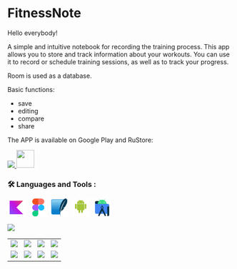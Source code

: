 # FitnessNote
Hello everybody!

A simple and intuitive notebook for recording the training process. 
This app allows you to store and track information about your workouts.
You can use it to record or schedule training sessions, as well as to track your progress.

Room is used as a database.

Basic functions:
  - save 
  - editing 
  - compare
  - share

 The APP is available on Google Play and RuStore:
 <div id="badges">
  <a href="https://play.google.com/store/apps/details?id=com.github.mishkaff89.fitnessnote">
    <img src="https://user-images.githubusercontent.com/118382485/231757459-1e40e26e-80a4-4470-a4d3-0954b4b2dbcf.png" awidth="40" height="40"/>
  </a>
  <a href="https://apps.rustore.ru/app/com.github.mishkaff89.fitnessnote">
    <img src="https://user-images.githubusercontent.com/118382485/231757205-ed19b471-4a17-4bb0-862d-4d08699ab485.jpg"  width="40" height="40"/>
  </a>
  </div>

  
### :hammer_and_wrench: Languages and Tools :
<img src="https://github.com/devicons/devicon/blob/master/icons/kotlin/kotlin-original.svg" title="Kotlin" alt="Kotlin" width="40" height="40"/>&nbsp;
<img src="https://github.com/devicons/devicon/blob/master/icons/figma/figma-original.svg" title="Figma" alt="Figma" width="40" height="40"/>&nbsp;
<img src="https://github.com/devicons/devicon/blob/master/icons/sqlite/sqlite-original.svg" title="SQlite" alt="SQLite" width="40" height="40"/>&nbsp;
<img src="https://github.com/devicons/devicon/blob/master/icons/android/android-original-wordmark.svg" title="Android" alt="Android" width="40" height="40"/>&nbsp;
<img src="https://github.com/devicons/devicon/blob/master/icons/androidstudio/androidstudio-original.svg" title="Android Studio" alt="Android Studio" width="40" height="40"/>&nbsp;

<img src="https://user-images.githubusercontent.com/118382485/231746898-cd4d029a-e831-41db-a540-c339ad9f5712.jpg" width="500">









| | | | |
|---|---|---|---|
|<img src="https://user-images.githubusercontent.com/118382485/231750157-a7bbc2d6-8dc7-44fd-8e2e-70048eae6895.png" width="150">|<img src="https://user-images.githubusercontent.com/118382485/231750551-3a396414-fb41-4d68-a372-c62215b908c0.png"  width="150">|<img src="https://user-images.githubusercontent.com/118382485/231750741-dbe2d8f0-1a15-46d0-9b24-ba791fd7dcd6.png"  width="150">|<img src="https://user-images.githubusercontent.com/118382485/231750867-bbcc751c-2b25-495c-bdae-e6efde195be2.png"  width="150">|
|<img src="https://user-images.githubusercontent.com/118382485/231751311-5e32edb9-d01b-40c2-bf30-92ed90b54895.png"  width="150">|<img src="https://user-images.githubusercontent.com/118382485/231751327-f4366256-ac93-4f0d-8f5d-86765774fd3b.png"  width="150">|<img src="https://user-images.githubusercontent.com/118382485/231751330-4611ca7b-ddd8-4968-b8db-e56958f1b5de.png"  width="150">|<img src="https://user-images.githubusercontent.com/118382485/231751333-1b3805bd-cb6a-481e-8339-88d501e80848.png"  width="150">|






